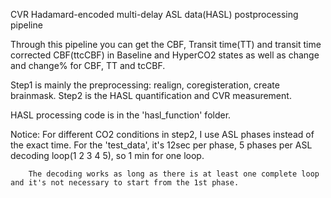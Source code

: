 CVR Hadamard-encoded multi-delay ASL data(HASL) postprocessing pipeline

Through this pipeline you can get the CBF, Transit time(TT) and transit time corrected CBF(ttcCBF) in Baseline and HyperCO2 states as well as change and change% for CBF, TT and tcCBF.

Step1 is mainly the preprocessing: realign, coregisteration, create brainmask.
Step2 is the HASL quantification and CVR measurement.

HASL processing code is in the 'hasl_function' folder.

Notice: For different CO2 conditions in step2, I use ASL phases instead of the exact time. 
        For the 'test_data', it's 12sec per phase, 5 phases per ASL decoding loop(1 2 3 4 5), so 1 min for one loop. 
        
        The decoding works as long as there is at least one complete loop and it's not necessary to start from the 1st phase. 
        
            
